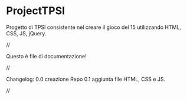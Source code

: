 ProjectTPSI
===========

Progetto di TPSI consistente nel creare il gioco del 15 utilizzando HTML, CSS, JS, jQuery.

//

Questo è file di documentazione!

//

Changelog:
0.0 creazione Repo
0.1 aggiunta file HTML, CSS e JS.

//
